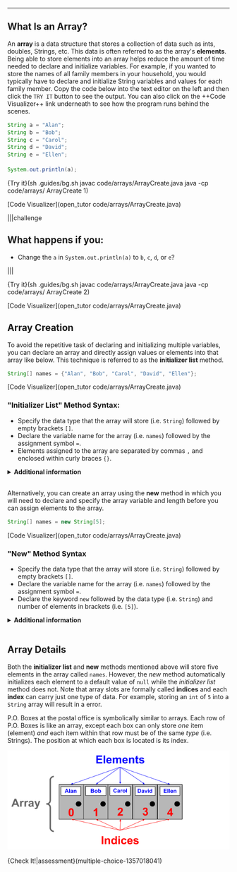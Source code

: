 ---

## What Is an Array?
An **array** is a data structure that stores a collection of data such as ints, doubles, Strings, etc. This data is often referred to as the array's **elements**. Being able to store elements into an array helps reduce the amount of time needed to declare and initialize variables. For example, if you wanted to store the names of all family members in your household, you would typically have to declare and initialize String variables and values for each family member. Copy the code below into the text editor on the left and then click the `TRY IT` button to see the output. You can also click on the ++Code Visualizer++ link underneath to see how the program runs behind the scenes.

```java
String a = "Alan";
String b = "Bob";
String c = "Carol";
String d = "David";
String e = "Ellen";

System.out.println(a);
```

{Try it}(sh .guides/bg.sh javac code/arrays/ArrayCreate.java java -cp code/arrays/ ArrayCreate 1)

[Code Visualizer](open_tutor code/arrays/ArrayCreate.java)

|||challenge
## What happens if you:
* Change the `a` in `System.out.println(a)` to `b`, `c`, `d`, or `e`?

|||

{Try it}(sh .guides/bg.sh javac code/arrays/ArrayCreate.java java -cp code/arrays/ ArrayCreate 2)

[Code Visualizer](open_tutor code/arrays/ArrayCreate.java)

## Array Creation
To avoid the repetitive task of declaring and initializing multiple variables, you can declare an array and directly assign values or elements into that array like below. This technique is referred to as the **initializer list** method.

```java
String[] names = {"Alan", "Bob", "Carol", "David", "Ellen"};
```

[Code Visualizer](open_tutor code/arrays/ArrayCreate.java)

### "Initializer List" Method Syntax:
* Specify the data type that the array will store (i.e. `String`) followed by empty brackets `[]`.
* Declare the variable name for the array (i.e. `names`) followed by the assignment symbol `=`.
* Elements assigned to the array are separated by commas `,` and enclosed within curly braces `{}`.

<details><summary><b>Additional information</b></summary>If you used the Code Visualizer, you'll notice that the array variable <code>names</code> refers to all of the elements as a collection. An array is considered to be an <b>object</b> that bundles all of the data that it holds.<img src=".guides/img/ArrayInitializerList.png"/>Note that the first array slot, or <b>index</b>, is always <code>0</code> so <code>Alan</code> is located at index <code>0</code> instead of <code>1</code>.</details><br>

Alternatively, you can create an array using the **new** method in which you will need to declare and specify the array variable and length before you can assign elements to the array.

```java
String[] names = new String[5];
```

[Code Visualizer](open_tutor code/arrays/ArrayCreate.java)

### "New" Method Syntax
* Specify the data type that the array will store (i.e. `String`) followed by empty brackets `[]`.
* Declare the variable name for the array (i.e. `names`) followed by the assignment symbol `=`.
* Declare the keyword `new` followed by the data type (i.e. `String`) and number of elements in brackets (i.e. `[5]`).

<details><summary><b>Additional information</b></summary>If you used the Code Visualizer, you'll notice that the array variable <code>names</code> refers to all of the elements as a collection. <code>null</code> appears in all of the array slots because no elements have been assigned to them yet.<img src=".guides/img/ArrayNew.png"/>Note that the first array slot, or <b>index</b>, is always <code>0</code>.</details><br>

## Array Details
Both the **initializer list** and **new** methods mentioned above will store five elements in the array called `names`. However, the *new* method automatically initializes each element to a default value of `null` while the *initializer list* method does not. Note that array slots are formally called **indices** and each **index** can carry just one type of data. For example, storing an `int` of `5` into a `String` array will result in a error.

P.O. Boxes at the postal office is symbolically similar to arrays. Each row of P.O. Boxes is like an array, except each box can only store *one* item (element) *and* each item within that row must be of the same *type* (i.e. Strings). The position at which each box is located is its index.

![.guides/img/ArrayElementsIndices](.guides/img/ArrayElementsIndices.png)

{Check It!|assessment}(multiple-choice-1357018041)
